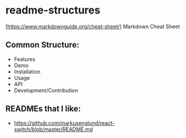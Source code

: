 # readme-structures

[https://www.markdownguide.org/cheat-sheet/] Markdown Cheat Sheet

## Common Structure:
- Features
- Demo
- Installation
- Usage
- API
- Development/Contribution

## READMEs that I like:
- https://github.com/markusenglund/react-switch/blob/master/README.md
